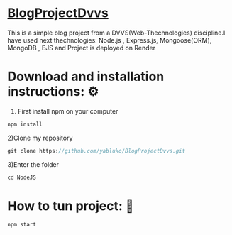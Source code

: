 # [BlogProjectDvvs](https://blogproject-jklu.onrender.com)


This is a simple blog project from a DVVS(Web-Thechnologies) discipline.I have used next thechnologies: Node.js , Express.js, Mongoose(ORM), MongoDB , EJS and Project is deployed on Render


# Download and installation instructions: ⚙️
1) First install npm on your computer
``` javascript
npm install

```

2)Clone my repository
```javascript
git clone https://github.com/yabluko/BlogProjectDvvs.git
```
3)Enter the folder
```javascript
cd NodeJS
```

# How to tun project: 🚀

```javascript 
npm start
```

